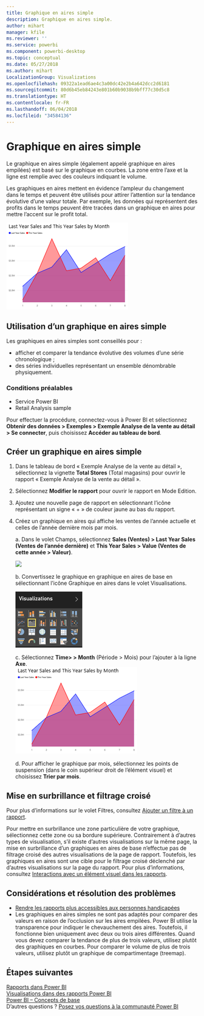 ```yaml
---
title: Graphique en aires simple
description: Graphique en aires simple.
author: mihart
manager: kfile
ms.reviewer: ''
ms.service: powerbi
ms.component: powerbi-desktop
ms.topic: conceptual
ms.date: 05/27/2018
ms.author: mihart
LocalizationGroup: Visualizations
ms.openlocfilehash: 09322a1ead6ae4c3a00dc42e2b4a642dcc2d6181
ms.sourcegitcommit: 80d6b45eb84243e801b60b9038b9bff77c30d5c8
ms.translationtype: HT
ms.contentlocale: fr-FR
ms.lasthandoff: 06/04/2018
ms.locfileid: "34584136"
---
```

# <a name="basic-area-chart"></a>Graphique en aires simple
Le graphique en aires simple (également appelé graphique en aires empilées) est basé sur le graphique en courbes. La zone entre l’axe et la ligne est remplie avec des couleurs indiquant le volume. 

Les graphiques en aires mettent en évidence l’ampleur du changement dans le temps et peuvent être utilisés pour attirer l’attention sur la tendance évolutive d’une valeur totale. Par exemple, les données qui représentent des profits dans le temps peuvent être tracées dans un graphique en aires pour mettre l’accent sur le profit total.

![](media/power-bi-visualization-basic-area-chart/powerbi-area-chartnew.png)

## <a name="when-to-use-a-basic-area-chart"></a>Utilisation d’un graphique en aires simple
Les graphiques en aires simples sont conseillés pour :

* afficher et comparer la tendance évolutive des volumes d’une série chronologique ; 
* des séries individuelles représentant un ensemble dénombrable physiquement.

### <a name="prerequisites"></a>Conditions préalables
 - Service Power BI
 - Retail Analysis sample

Pour effectuer la procédure, connectez-vous à Power BI et sélectionnez **Obtenir des données \> Exemples \> Exemple Analyse de la vente au détail > Se connecter**, puis choisissez **Accéder au tableau de bord**. 

## <a name="create-a-basic-area-chart"></a>Créer un graphique en aires simple
 

1. Dans le tableau de bord « Exemple Analyse de la vente au détail », sélectionnez la vignette **Total Stores** (Total magasins) pour ouvrir le rapport « Exemple Analyse de la vente au détail ».
2. Sélectionnez **Modifier le rapport** pour ouvrir le rapport en Mode Edition.
3. Ajoutez une nouvelle page de rapport en sélectionnant l’icône représentant un signe « + » de couleur jaune au bas du rapport.
4. Créez un graphique en aires qui affiche les ventes de l’année actuelle et celles de l’année dernière mois par mois.
   
   a. Dans le volet Champs, sélectionnez **Sales (Ventes) \> Last Year Sales (Ventes de l’année dernière)** et **This Year Sales > Value (Ventes de cette année > Valeur)**.

   ![](media/power-bi-visualization-basic-area-chart/power-bi-bar-chart.png)

   b.  Convertissez le graphique en graphique en aires de base en sélectionnant l’icône Graphique en aires dans le volet Visualisations.

   ![](media/power-bi-visualization-basic-area-chart/convertchart.png)
   
   c.  Sélectionnez **Time\> > Month** (Période > Mois) pour l’ajouter à la ligne **Axe**.   
   ![](media/power-bi-visualization-basic-area-chart/powerbi-area-chartnew.png)
   
   d.  Pour afficher le graphique par mois, sélectionnez les points de suspension (dans le coin supérieur droit de l’élément visuel) et choisissez **Trier par mois**.

## <a name="highlighting-and-cross-filtering"></a>Mise en surbrillance et filtrage croisé
Pour plus d’informations sur le volet Filtres, consultez [Ajouter un filtre à un rapport](power-bi-report-add-filter.md).

Pour mettre en surbrillance une zone particulière de votre graphique, sélectionnez cette zone ou sa bordure supérieure.  Contrairement à d’autres types de visualisation, s’il existe d’autres visualisations sur la même page, la mise en surbrillance d’un graphiques en aires de base n’effectue pas de filtrage croisé des autres visualisations de la page de rapport. Toutefois, les graphiques en aires sont une cible pour le filtrage croisé déclenché par d’autres visualisations sur la page du rapport. Pour plus d’informations, consultez [Interactions avec un élément visuel dans les rapports](service-reports-visual-interactions.md).


## <a name="considerations-and-troubleshooting"></a>Considérations et résolution des problèmes   
* [Rendre les rapports plus accessibles aux personnes handicapées](desktop-accessibility.md)
* Les graphiques en aires simples ne sont pas adaptés pour comparer des valeurs en raison de l’occlusion sur les aires empilées. Power BI utilise la transparence pour indiquer le chevauchement des aires. Toutefois, il fonctionne bien uniquement avec deux ou trois aires différentes. Quand vous devez comparer la tendance de plus de trois valeurs, utilisez plutôt des graphiques en courbes. Pour comparer le volume de plus de trois valeurs, utilisez plutôt un graphique de compartimentage (treemap).

## <a name="next-steps"></a>Étapes suivantes
[Rapports dans Power BI](service-reports.md)  
[Visualisations dans des rapports Power BI](power-bi-report-visualizations.md)  
[Power BI – Concepts de base](service-basic-concepts.md)  
D’autres questions ? [Posez vos questions à la communauté Power BI](http://community.powerbi.com/)

